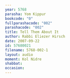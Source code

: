 ```yaml
---
year: 5768
parasha: Yom Kippur
bookcode: "0"
fullparashacode: "002"
parashacode: "002"
title: Tell Them About It
author: Rabbi Eliezer Hirsch
date: 2007-09-22
id: 57680021
filename: 5768-002-1
layout: audio
moment: Kol Nidre
shabbat: 
occasion: 
---
```

